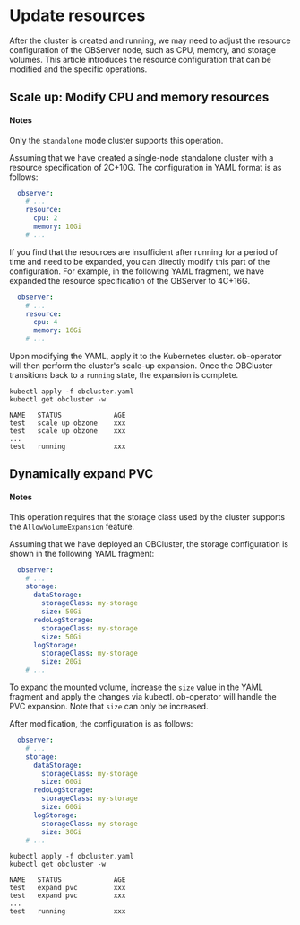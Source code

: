 # Update resources

After the cluster is created and running, we may need to adjust the resource configuration of the OBServer node, such as CPU, memory, and storage volumes. This article introduces the resource configuration that can be modified and the specific operations.

## Scale up: Modify CPU and memory resources

<main id="notice" type='notice'>
  <h4>Notes</h4>
  <p>Only the <code>standalone</code> mode cluster supports this operation.</p>
</main>

Assuming that we have created a single-node standalone cluster with a resource specification of 2C+10G. The configuration in YAML format is as follows:

```yaml
  observer:
    # ...
    resource:
      cpu: 2
      memory: 10Gi
    # ...
```

If you find that the resources are insufficient after running for a period of time and need to be expanded, you can directly modify this part of the configuration. For example, in the following YAML fragment, we have expanded the resource specification of the OBServer to 4C+16G.

```yaml
  observer:
    # ...
    resource:
      cpu: 4
      memory: 16Gi
    # ...
```

Upon modifying the YAML, apply it to the Kubernetes cluster. ob-operator will then perform the cluster's scale-up expansion. Once the OBCluster transitions back to a `running` state, the expansion is complete.

```shell
kubectl apply -f obcluster.yaml
kubectl get obcluster -w

NAME   STATUS             AGE
test   scale up obzone    xxx
test   scale up obzone    xxx
...
test   running            xxx
```

## Dynamically expand PVC

<main id="notice" type='notice'>
  <h4>Notes</h4>
  <p>This operation requires that the storage class used by the cluster supports the <code>AllowVolumeExpansion</code> feature.</p>
</main>

Assuming that we have deployed an OBCluster, the storage configuration is shown in the following YAML fragment:

```yaml
  observer:
    # ...
    storage:
      dataStorage:
        storageClass: my-storage
        size: 50Gi
      redoLogStorage:
        storageClass: my-storage
        size: 50Gi
      logStorage:
        storageClass: my-storage
        size: 20Gi
    # ...
```

To expand the mounted volume, increase the `size` value in the YAML fragment and apply the changes via kubectl. ob-operator will handle the PVC expansion. Note that `size` can only be increased.

After modification, the configuration is as follows:

```yaml
  observer:
    # ...
    storage:
      dataStorage:
        storageClass: my-storage
        size: 60Gi
      redoLogStorage:
        storageClass: my-storage
        size: 60Gi
      logStorage:
        storageClass: my-storage
        size: 30Gi
    # ...
```

```shell
kubectl apply -f obcluster.yaml
kubectl get obcluster -w

NAME   STATUS             AGE
test   expand pvc         xxx
test   expand pvc         xxx
...
test   running            xxx
```

